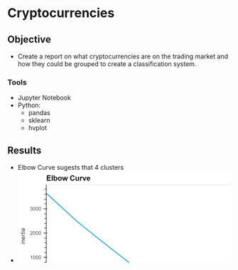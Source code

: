 # Cryptocurrencies

## Objective

- Create a report on what cryptocurrencies are on the trading market and how they could be grouped to create a classification system.

### Tools

- Jupyter Notebook
- Python:
  - pandas
  - sklearn
  - hvplot

## Results

- Elbow Curve sugests that 4 clusters
- ![elbow_curve](./resources/images/elbow_curve.png)
